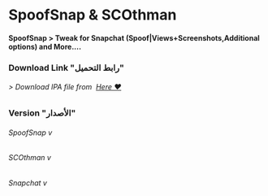 # **SpoofSnap & SCOthman**
#### SpoofSnap > Tweak for Snapchat (Spoof|Views+Screenshots,Additional options)  and More....



### Download Link "رابط التحميل"
###### > Download IPA file from  [Here ❤️](https://pages.github.com/)


### Version "الأصدار"
###### SpoofSnap v
###### SCOthman v
###### Snapchat v

